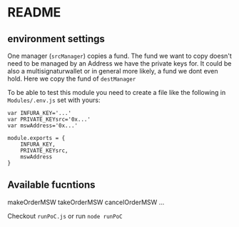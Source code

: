 # README
## environment settings
One manager (`srcManager`) copies a fund. The fund we want to copy doesn't need to be managed by an Address we have the private keys for. It could be also a multisignaturwallet or in general more likely, a fund we dont even hold.
Here we copy the fund of `destManager`



To be able to test this module you need to create a file like the following in `Modules/.env.js` set with yours:

```
var INFURA_KEY='...'
var PRIVATE_KEYsrc='0x...'
var mswAddress='0x...'

module.exports = {
	INFURA_KEY,
	PRIVATE_KEYsrc,
	mswAddress
}
```

## Available fucntions
makeOrderMSW
takeOrderMSW
cancelOrderMSW
...

Checkout `runPoC.js` or run `node runPoC`
